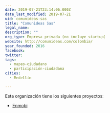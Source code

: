 ```yaml
---
date: 2019-07-21T23:14:06.000Z
date_last_modified: 2019-07-21
uid: comunideas-sas
title: "Comunideas Sas"
legal_name: 
description: ""
org_type: Empresa privada (no incluye startup)
website: http://comunideas.com/colombia/
year_founded: 2016
facebook: 
twitter: 
tags:
  - mapeo-ciudadano
  - participación-ciudadana
cities: 
  - Medellín

---
```


Esta organización tiene los siguientes proyectos:

- [Enmobi](/i/enmobi.html)
